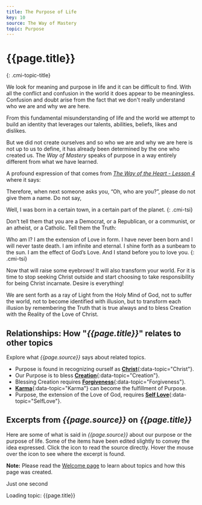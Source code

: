 ```yaml
---
title: The Purpose of Life
key: 10
source: The Way of Mastery
topic: Purpose
---
```


# {{page.title}}
{: .cmi-topic-title}

We look for meaning and purpose in life and it can be difficult to find. With
all the conflict and confusion in the world it does appear to be meaningless.
Confusion and doubt arise from the fact that we don't really understand who we
are and why we are here.

From this fundamental misunderstanding of life and the world we attempt to
build an identity that leverages our talents, abilities, beliefs, likes and
dislikes. 

But we did not create ourselves and so who we are and why we are here is not up
to us to define, it has already been determined by the one who created us. The
*Way of Mastery* speaks of purpose in a way entirely different from what we
have learned.

A profound expression of that comes from [*The Way of the Heart - Lesson
4*](/t/wom/woh/l04/?tnav=p12&topic=Purpose) where it says:

<div markdown="1" class="excerpt">

Therefore, when next someone asks you, “Oh, who are you?”, please do not give
them a name. Do not say,

Well, I was born in a certain town, in a certain part of the planet.
{: .cmi-tsi}

Don’t tell them that you are a Democrat, or a Republican, or a communist, or an
atheist, or a Catholic. Tell them the Truth:

Who am I? I am the extension of Love in form. I have never been born and I will
never taste death. I am infinite and eternal. I shine forth as a sunbeam to the
sun. I am the effect of God’s Love. And I stand before you to love you.
{: .cmi-tsi}

Now that will raise some eyebrows! It will also transform your world. For it is
time to stop seeking Christ outside and start choosing to take responsibility
for being Christ incarnate. Desire is everything!

</div>

We are sent forth as a ray of Light from the Holy Mind of God, not to suffer
the world, not to become identified with illusion, but to transform each
illusion by remembering the Truth that is true always and to bless Creation
with the Reality of the Love of Christ.

## Relationships: How "*{{page.title}}*" relates to other topics

Explore what *{{page.source}}* says about related topics.

* Purpose is found in recognizing ourself as [**Christ**](/t/wom/topics/christ/){:data-topic="Christ"}.
* Our Purpose is to bless [**Creation**](/t/wom/topics/creation/){:data-topic="Creation"}.
* Blessing Creation requires [**Forgiveness**](/t/wom/topics/forgiveness/){:data-topic="Forgiveness"}.
* [**Karma**](/t/wom/topics/karma/){:data-topic="Karma"} can become the fulfillment of Purpose.
* Purpose, the extension of the Love of God, requires [**Self Love**](/t/wom/topics/selflove/){:data-topic="SelfLove"}.

## Excerpts from *{{page.source}}* on *{{page.title}}*

Here are some of what is said in *{{page.source}}* about our purpose or the purpose of life. Some
of the items have been edited slightly to convey the idea expressed. Click the <i class="linkify icon"></i>
icon to read the source directly. Hover the mouse over the icon to see where the excerpt is found.

**Note:** Please read the [Welcome page](/t/wom/topics/welcome/) to learn about topics and how this page
was created.

<div class="ui basic segments topic-summary-list">
  <div class="ui icon message">
    <i class="notched circle loading icon"></i>
    <div class="content">
      <div class="header">
        Just one second
      </div>
      <p>Loading topic: {{page.title}}</p>
    </div>
  </div>
</div>

